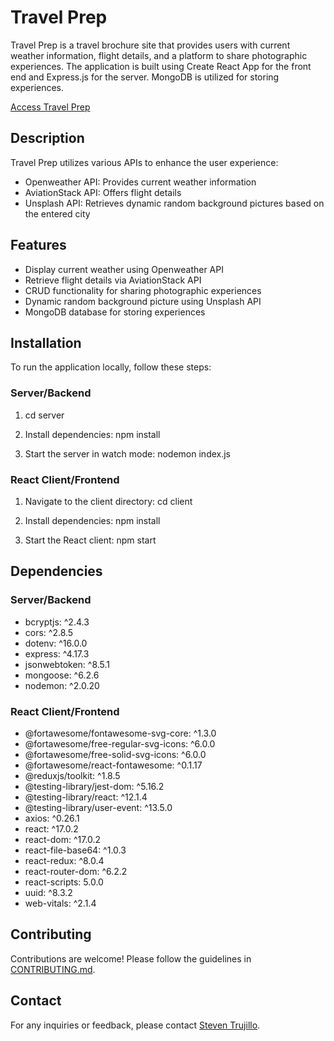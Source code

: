 # Travel Prep

Travel Prep is a travel brochure site that provides users with current weather information, flight details, and a platform to share photographic experiences. The application is built using Create React App for the front end and Express.js for the server. MongoDB is utilized for storing experiences.

[Access Travel Prep](https://travel-prep-290b6c1204c7.herokuapp.com/)

## Description

Travel Prep utilizes various APIs to enhance the user experience:

- Openweather API: Provides current weather information
- AviationStack API: Offers flight details
- Unsplash API: Retrieves dynamic random background pictures based on the entered city

## Features

- Display current weather using Openweather API
- Retrieve flight details via AviationStack API
- CRUD functionality for sharing photographic experiences
- Dynamic random background picture using Unsplash API
- MongoDB database for storing experiences

## Installation

To run the application locally, follow these steps:

### Server/Backend

1. cd server

2. Install dependencies: npm install

3. Start the server in watch mode: nodemon index.js

### React Client/Frontend

1. Navigate to the client directory: cd client

2. Install dependencies: npm install

3. Start the React client: npm start


## Dependencies

### Server/Backend

- bcryptjs: ^2.4.3
- cors: ^2.8.5
- dotenv: ^16.0.0
- express: ^4.17.3
- jsonwebtoken: ^8.5.1
- mongoose: ^6.2.6
- nodemon: ^2.0.20

### React Client/Frontend

- @fortawesome/fontawesome-svg-core: ^1.3.0
- @fortawesome/free-regular-svg-icons: ^6.0.0
- @fortawesome/free-solid-svg-icons: ^6.0.0
- @fortawesome/react-fontawesome: ^0.1.17
- @reduxjs/toolkit: ^1.8.5
- @testing-library/jest-dom: ^5.16.2
- @testing-library/react: ^12.1.4
- @testing-library/user-event: ^13.5.0
- axios: ^0.26.1
- react: ^17.0.2
- react-dom: ^17.0.2
- react-file-base64: ^1.0.3
- react-redux: ^8.0.4
- react-router-dom: ^6.2.2
- react-scripts: 5.0.0
- uuid: ^8.3.2
- web-vitals: ^2.1.4

## Contributing

Contributions are welcome! Please follow the guidelines in [CONTRIBUTING.md](CONTRIBUTING.md).


## Contact

For any inquiries or feedback, please contact [Steven Trujillo](mailto:Steveprogramming@outlook.com).

